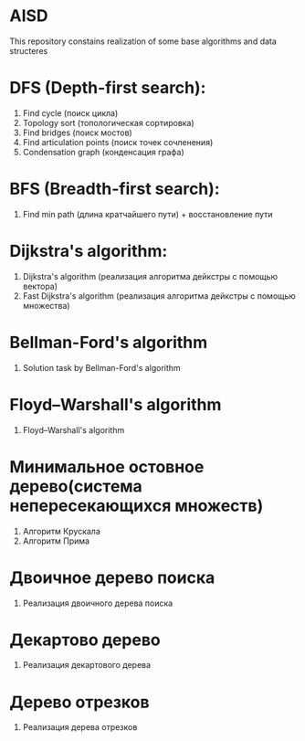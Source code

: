 # AISD
This repository constains realization of some base algorithms and data structeres
# DFS (Depth-first search):
  1. Find cycle (поиск цикла)
  2. Topology sort (топологическая сортировка)
  3. Find bridges (поиск мостов)
  4. Find articulation points (поиск точек сочленения)
  5. Condensation graph (конденсация графа)
# BFS (Breadth-first search):
  1. Find min path (длина кратчайшего пути) + восстановление пути
 # Dijkstra's algorithm:
  1. Dijkstra's algorithm (реализация алгоритма дейкстры с помощью вектора)
  2. Fast Dijkstra's algorithm (реализация алгоритма дейкстры с помощью множества)
# Bellman-Ford's algorithm
  1. Solution task by Bellman-Ford's algorithm
# Floyd–Warshall's algorithm
  1. Floyd–Warshall's algorithm
# Минимальное остовное дерево(система непересекающихся множеств)
  1. Алгоритм Крускала
  2. Алгоритм Прима
# Двоичное дерево поиска
  1. Реализация двоичного дерева поиска
# Декартово дерево
  1. Реализация декартового дерева
# Дерево отрезков
  1. Реализация дерева отрезков

